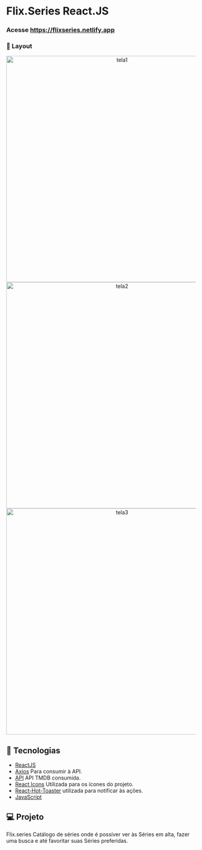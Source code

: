 # Flix.Series React.JS

### Acesse https://flixseries.netlify.app


###  📱 Layout

<p align="center">
  <img alt="tela1" src="https://ik.imagekit.io/aowlcgixdo/flix_series/Captura_de_Tela_2022-02-18_a%CC%80s_16.09.00_1Yk3qMhR_.png?ik-sdk-version=javascript-1.4.3&updatedAt=1645211460082" width="600" >
  
  <img alt="tela2" src="https://ik.imagekit.io/aowlcgixdo/flix_series/Captura_de_Tela_2022-02-18_a%CC%80s_16.09.10_D9ohK32JW.png?ik-sdk-version=javascript-1.4.3&updatedAt=1645211459897" width="600" >
  <img alt="tela3" src="https://ik.imagekit.io/aowlcgixdo/flix_series/Captura_de_Tela_2022-02-18_a%CC%80s_16.09.26_YAvVwjqbD.png?ik-sdk-version=javascript-1.4.3&updatedAt=1645211457547" width="600" >
</p>

## 🚀 Tecnologias

-  [ReactJS](https://pt-br.reactjs.org/)
-  [Axios](https://axios-http.com/docs/intro) Para consumir à API.
-  [API](https://www.themoviedb.org/) API TMDB consumida.
-  [React Icons](https://react-icons.github.io/react-icons/) Utilizada para os ícones do projeto.
-  [React-Hot-Toaster](https://react-hot-toast.com/docs) utilizada para notificar às ações. 
-  [JavaScript](https://tableless.github.io/iniciantes/manual/js/)


## 💻 Projeto
Flix.series Catálogo de séries onde é possíver ver às Séries em alta, fazer uma busca e até favoritar suas Séries preferidas. 
